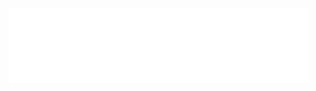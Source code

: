 <div style="display: flex; justify-content: center; align-items: center; height: 100vh; width: 100vw; margin: 0;">
<img src="graphics/Logos-Enigma-3.png" alt="Enigma Logo" style="width: 50%; height: auto; max-width: 100%;">
</div>

# Enigma Simulator
> [!NOTE]
> This is a project work at my university. This work took place as part of an "Enigma Rebuild Project". 
> I've done my best to make this cross-platform compatible. 

> [!IMPORTANT]  
> Many thanks to Arif Hasanic for entrusting me with this project. Link to his GitHub Repository: https://github.com/murderbaer/enigma
> 
> Many thanks to Paul Köster, the designer of the logo shown above

## Third-Party Libraries

- **cjson**: MIT License
  - License: [https://github.com/DaveGamble/cJSON/blob/master/LICENSE]
- **GTK-3.0**: GNU General Public License (GPL)
  - License: [https://github.com/GNOME/gtk/blob/main/COPYING]

## Quickstart

### Install necessary dependencies

#### Run install_deps.sh or manually:

```bash
# arch
sudo pacman -S gtk3
sudo pacman -S pkg-config

# debian based
sudo apt install libgtk-3-dev
sudo apt install pkg-config

# MinGW (Windows)
pacman -S mingw-w64-x86_64-gtk3
(optional) pacman -S mingw-w64-ucrt-x86_64-toolchain base-devel
pacman -S mingw-w64-x86_64-pkg-config

# macOs (homebrew), you may need to install homebrew first (https://brew.sh/)
brew install gtk+3
brew install pkg-config
```
If you are on Mac and get an error that `cjson` try adding the homebrew library path to your `.zshrc` or `.bashrc` file:
```bash
export LDFLAGS="-L/opt/homebrew/lib"
export CPPFLAGS="-I/opt/homebrew/include"
```
It should work without this as there already is a condition in the `CMakeLists.txt` file that checks for the homebrew path.

### Build the project

This project uses CMake as its build system. To build the project first make sure you have CMake installed. Then run the following commands:

```bash
mkdir build
cd build
cmake ../enigma_c
cmake --build .
```
> [!NOTE]
> I've done my best to make this project cross-platform and even ditched the C23 standard because it's not fully supported yet.
> Sadly, I don't have access to a macOS system like my predecessor. So I can't fully guarantee macOS support. But I'm working on it.  

This will create a binary called `enigma` and `enigma_test` in the `build/bin` directory. Running `enigma -h` will show you how to use the program. If you never used CMake before, an explanation of the commands is given [here](docs/CMakeLists.md).

